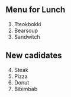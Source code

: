 ## Menu for Lunch

1. Tteokbokki
2. Bearsoup
3. Sandwitch

## New cadidates

4. Steak
5. Pizza
6. Donut
7. Bibimbab

